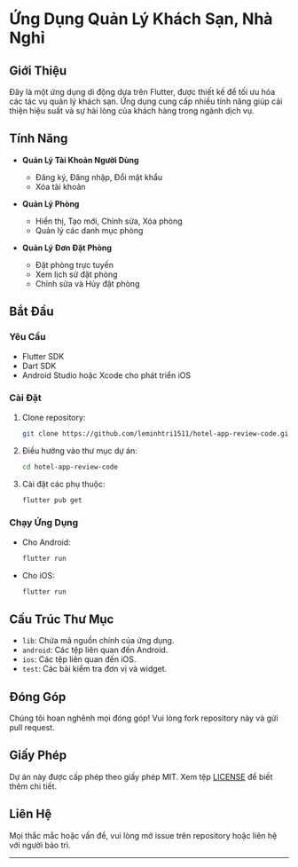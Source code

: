 # Ứng Dụng Quản Lý Khách Sạn, Nhà Nghỉ

## Giới Thiệu

Đây là một ứng dụng di động dựa trên Flutter, được thiết kế để tối ưu hóa các tác vụ quản lý khách sạn. Ứng dụng cung cấp nhiều tính năng giúp cải thiện hiệu suất và sự hài lòng của khách hàng trong ngành dịch vụ.

## Tính Năng

- **Quản Lý Tài Khoản Người Dùng**
  - Đăng ký, Đăng nhập, Đổi mật khẩu
  - Xóa tài khoản

- **Quản Lý Phòng**
  - Hiển thị, Tạo mới, Chỉnh sửa, Xóa phòng
  - Quản lý các danh mục phòng

- **Quản Lý Đơn Đặt Phòng**
  - Đặt phòng trực tuyến
  - Xem lịch sử đặt phòng
  - Chỉnh sửa và Hủy đặt phòng

## Bắt Đầu

### Yêu Cầu

- Flutter SDK
- Dart SDK
- Android Studio hoặc Xcode cho phát triển iOS

### Cài Đặt

1. Clone repository:
   ```sh
   git clone https://github.com/leminhtri1511/hotel-app-review-code.git
   ```
2. Điều hướng vào thư mục dự án:
   ```sh
   cd hotel-app-review-code
   ```
3. Cài đặt các phụ thuộc:
   ```sh
   flutter pub get
   ```

### Chạy Ứng Dụng

- Cho Android:
  ```sh
  flutter run
  ```
- Cho iOS:
  ```sh
  flutter run
  ```

## Cấu Trúc Thư Mục

- `lib`: Chứa mã nguồn chính của ứng dụng.
- `android`: Các tệp liên quan đến Android.
- `ios`: Các tệp liên quan đến iOS.
- `test`: Các bài kiểm tra đơn vị và widget.

## Đóng Góp

Chúng tôi hoan nghênh mọi đóng góp! Vui lòng fork repository này và gửi pull request.

## Giấy Phép

Dự án này được cấp phép theo giấy phép MIT. Xem tệp [LICENSE](LICENSE) để biết thêm chi tiết.

## Liên Hệ

Mọi thắc mắc hoặc vấn đề, vui lòng mở issue trên repository hoặc liên hệ với người bảo trì.

---
